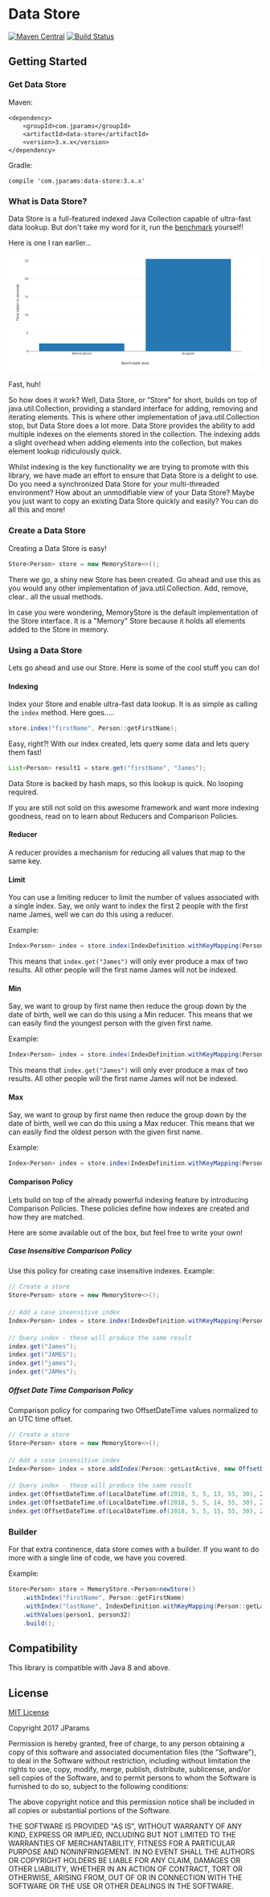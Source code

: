 # Data Store

[![Maven Central](https://maven-badges.herokuapp.com/maven-central/com.jparams/data-store/badge.svg)](https://maven-badges.herokuapp.com/maven-central/com.jparams/data-store)
 [![Build Status](https://travis-ci.org/jparams/data-store.svg?branch=master)](https://travis-ci.org/jparams/data-store)

## Getting Started

### Get Data Store

Maven:
```
<dependency>
    <groupId>com.jparams</groupId>
    <artifactId>data-store</artifactId>
    <version>3.x.x</version>
</dependency>
```

Gradle:
```
compile 'com.jparams:data-store:3.x.x'
```

### What is Data Store?
Data Store is a full-featured indexed Java Collection capable of ultra-fast data lookup. But don't take my word for it, run the [benchmark](src/test/java/com/jparams/store/memory/MemoryStoreBenchmarkTest.java) yourself!

Here is one I ran earlier...

![Benchmark Results](benchmark-results.png)

Fast, huh!

So how does it work? Well, Data Store, or “Store” for short, builds on top of java.util.Collection, providing a standard interface for adding, removing and iterating elements. This is where other implementation of java.util.Collection stop, but Data Store does a lot more. Data Store provides the ability to add multiple indexes on the elements stored in the collection. The indexing adds a slight overhead when adding elements into the collection, but makes element lookup ridiculously quick.

Whilst indexing is the key functionality we are trying to promote with this library, we have made an effort to ensure that Data Store is a delight to use. Do you need a synchronized Data Store for your multi-threaded environment? How about an unmodifiable view of your Data Store? Maybe you just want to copy an existing Data Store quickly and easily? You can do all this and more!

### Create a Data Store
Creating a Data Store is easy!

```java
Store<Person> store = new MemoryStore<>();
```

There we go, a shiny new Store has been created. Go ahead and use this as you would any other implementation of java.util.Collection. Add, remove, clear.. all the usual methods.

In case you were wondering, MemoryStore is the default implementation of the Store interface. It is a "Memory" Store because it holds all elements added to the Store in memory.

### Using a Data Store
Lets go ahead and use our Store. Here is some of the cool stuff you can do!

#### Indexing
Index your Store and enable ultra-fast data lookup. It is as simple as calling the `index` method. Here goes.....

```java
store.index("firstName", Person::getFirstName);
```

Easy, right?! With our index created, lets query some data and lets query them fast!

```java
List<Person> result1 = store.get("firstName", "James");
```

Data Store is backed by hash maps, so this lookup is quick. No looping required.

If you are still not sold on this awesome framework and want more indexing goodness, read on to learn about Reducers and Comparison Policies.

#### Reducer
A reducer provides a mechanism for reducing all values that map to the same key. 

#### Limit
You can use a limiting reducer to limit the number of values associated with a single index. Say, we only want to index the first 2 people with the first name James, well we can do this using a reducer.

Example:
```java
Index<Person> index = store.index(IndexDefinition.withKeyMapping(Person::getFirstName).withReducer(new MinReducer(2, Retain.OLDEST)));
```

This means that `index.get("James")` will only ever produce a max of two results. All other people will the first name James will not be indexed.

#### Min
Say, we want to group by first name then reduce the group down by the date of birth, well we can do this using a Min reducer. This means that we can easily find the youngest person with the given first name.

Example:
```java
Index<Person> index = store.index(IndexDefinition.withKeyMapping(Person::getFirstName).withReducer(new MinReducer(Person::getDateOfBirth, false)));
```

This means that `index.get("James")` will only ever produce a max of two results. All other people will the first name James will not be indexed.

#### Max
Say, we want to group by first name then reduce the group down by the date of birth, well we can do this using a Max reducer. This means that we can easily find the oldest person with the given first name.

Example:
```java
Index<Person> index = store.index(IndexDefinition.withKeyMapping(Person::getFirstName).withReducer(new MaxReducer(Person::getDateOfBirth, false)));
```

#### Comparison Policy
Lets build on top of the already powerful indexing feature by introducing Comparison Policies. These policies define how indexes are created and how they are matched.

Here are some available out of the box, but feel free to write your own!

##### Case Insensitive Comparison Policy
Use this policy for creating case insensitive indexes. Example:

```java
// Create a store
Store<Person> store = new MemoryStore<>();

// Add a case insensitive index
Index<Person> index = store.index(IndexDefinition.withKeyMapping(Person::getLastName).withComparisonPolicy(new CaseInsensitiveComparisonPolicy()));

// Query index - these will produce the same result
index.get("James");
index.get("JAMES");
index.get("james");
index.get("JAMes");
```

##### Offset Date Time Comparison Policy
Comparison policy for comparing two OffsetDateTime values normalized to an UTC time offset.

```java
// Create a store
Store<Person> store = new MemoryStore<>();

// Add a case insensitive index
Index<Person> index = store.addIndex(Person::getLastActive, new OffsetDateTimeComparisonPolicy());

// Query index - these will produce the same result
index.get(OffsetDateTime.of(LocalDateTime.of(2018, 5, 5, 13, 55, 30), ZoneOffset.ofHours(2)));
index.get(OffsetDateTime.of(LocalDateTime.of(2018, 5, 5, 14, 55, 30), ZoneOffset.ofHours(3)));
index.get(OffsetDateTime.of(LocalDateTime.of(2018, 5, 5, 15, 55, 30), ZoneOffset.ofHours(4)));
```

### Builder
For that extra continence, data store comes with a builder. If you want to do more with a single line of code, we have you covered.

Example:

```java
Store<Person> store = MemoryStore.<Person>newStore()
    .withIndex("firstName", Person::getFirstName)
    .withIndex("lastName", IndexDefinition.withKeyMapping(Person::getLastName).withComparisonPolicy(new CaseInsensitiveComparisonPolicy()))
    .withValues(person1, person32)
    .build();
```

## Compatibility
This library is compatible with Java 8 and above.

## License
[MIT License](http://www.opensource.org/licenses/mit-license.php)

Copyright 2017 JParams

Permission is hereby granted, free of charge, to any person obtaining a copy of this software and associated documentation files (the "Software"), to deal in the Software without restriction, including without limitation the rights to use, copy, modify, merge, publish, distribute, sublicense, and/or sell copies of the Software, and to permit persons to whom the Software is furnished to do so, subject to the following conditions:

The above copyright notice and this permission notice shall be included in all copies or substantial portions of the Software.

THE SOFTWARE IS PROVIDED "AS IS", WITHOUT WARRANTY OF ANY KIND, EXPRESS OR IMPLIED, INCLUDING BUT NOT LIMITED TO THE WARRANTIES OF MERCHANTABILITY, FITNESS FOR A PARTICULAR PURPOSE AND NONINFRINGEMENT. IN NO EVENT SHALL THE AUTHORS OR COPYRIGHT HOLDERS BE LIABLE FOR ANY CLAIM, DAMAGES OR OTHER LIABILITY, WHETHER IN AN ACTION OF CONTRACT, TORT OR OTHERWISE, ARISING FROM, OUT OF OR IN CONNECTION WITH THE SOFTWARE OR THE USE OR OTHER DEALINGS IN THE SOFTWARE.
